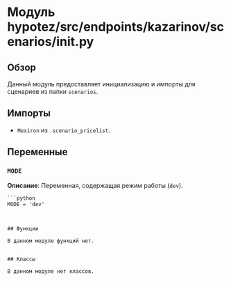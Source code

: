 # Модуль hypotez/src/endpoints/kazarinov/scenarios/__init__.py

## Обзор

Данный модуль предоставляет инициализацию и импорты для сценариев из папки `scenarios`.


## Импорты

* `Mexiron` из `.scenario_pricelist`.


## Переменные

### `MODE`

**Описание**: Переменная, содержащая режим работы (`dev`).


```
```python
MODE = 'dev'
```

```


## Функции

В данном модуле функций нет.


## Классы

В данном модуле нет классов.

```